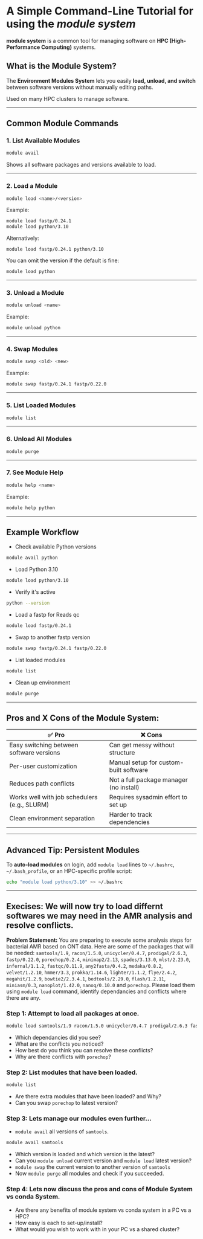 # **A Simple Command-Line Tutorial** for using the *module system*

**module system** is a common tool for managing software on **HPC (High-Performance Computing)** systems.


## What is the Module System?

The **Environment Modules System** lets you easily **load, unload, and switch** between software versions without manually editing paths.

Used on many HPC clusters to manage software.

---

## Common Module Commands

### 1. **List Available Modules**

```bash
module avail
```

Shows all software packages and versions available to load.

---

### 2. **Load a Module**

```bash
module load <name>/<version>
```

Example:

```bash
module load fastp/0.24.1
module load python/3.10
```
Alternatively:  
```
module load fastp/0.24.1 python/3.10
```

You can omit the version if the default is fine:

```bash
module load python
```

---

### 3. **Unload a Module**

```bash
module unload <name>
```

Example:

```bash
module unload python
```

---

### 4. **Swap Modules**

```bash
module swap <old> <new>
```

Example:

```bash
module swap fastp/0.24.1 fastp/0.22.0
```

---

### 5. **List Loaded Modules**

```bash
module list
```

---

### 6. **Unload All Modules**

```bash
module purge
```

---

### 7. **See Module Help**

```bash
module help <name>
```

Example:

```bash
module help python
```

---

## Example Workflow

 - Check available Python versions
```bash
module avail python
```

 - Load Python 3.10
```bash
module load python/3.10
```

 - Verify it's active
```bash
python --version
```

 - Load a fastp for Reads qc
```bash
module load fastp/0.24.1
```

 - Swap to another fastp version
```bash
module swap fastp/0.24.1 fastp/0.22.0
```

 - List loaded modules
```bash
module list
```

 - Clean up environment
```bash
module purge
```

---
## Pros and X Cons of the Module System:  


|✅ Pro                                        | ❌ Cons                                 |
| -------------------------------------------- | --------------------------------------- |
| Easy switching between software versions     | Can get messy without structure         |
| Per-user customization                       | Manual setup for custom-built software  |
| Reduces path conflicts                       | Not a full package manager (no install) |
| Works well with job schedulers (e.g., SLURM) | Requires sysadmin effort to set up      |
| Clean environment separation                 | Harder to track dependencies            |

---
## Advanced Tip: Persistent Modules

To **auto-load modules** on login, add `module load` lines to `~/.bashrc`, `~/.bash_profile`, or an HPC-specific profile script:

```bash
echo "module load python/3.10" >> ~/.bashrc
```

---
## Execises: We will now try to load differnt softwares we may need in the AMR analysis and resolve conflicts.

**Problem Statement:** You are preparing to execute some analysis steps for bacterial AMR based on ONT data. Here are some of the packages that will be needed: `samtools/1.9`, `racon/1.5.0`, `unicycler/0.4.7`, `prodigal/2.6.3`, `fastp/0.22.0`, `porechop/0.2.4`, `minimap2/2.13`, `spades/3.13.0`, `mlst/2.23.0`, `infernal/1.1.2`, `fastqc/0.11.9`, `any2fasta/0.4.2`, `medaka/0.8.2`, `velvet/1.2.10`, `hmmer/3.3`, `prokka/1.14.6`, `lighter/1.1.2`,  `flye/2.4.2`, `megahit/1.2.9`, `bowtie2/2.3.4.1`, `bedtools/2.29.0`,  `flash/1.2.11`, `miniasm/0.3`, `nanoplot/1.42.0`, `nanoq/0.10.0` and `porechop`. Please load them using `module load` command, identify dependancies and conflicts where there are any.

### **Step 1:**  Attempt to load all packages at once.  

```bash
module load samtools/1.9 racon/1.5.0 unicycler/0.4.7 prodigal/2.6.3 fastp/0.22.0 porechop/0.2.4 minimap2/2.13 spades/3.13.0 mlst/2.23.0 infernal/1.1.2 fastqc/0.11.9 any2fasta/0.4.2 medaka/0.8.2 velvet/1.2.10  hmmer/3.3 prokka/1.14.6 lighter/1.1.2 flye/2.4.2 megahit/1.2.9 bowtie2/2.3.4.1 bedtools/2.29.0 flash/1.2.11 miniasm/0.3  nanoplot/1.42.0 nanoq/0.10.0 porechop/0.3.2pre
```

 - Which dependancies did you see?  
 - What are the conflicts you noticed?  
 - How best do you think you can resolve these conflicts?  
 - Why are there conflicts with `porechop`?  

### **Step 2:**  List modules that have been loaded.  

```bash
module list
```

 - Are there extra modules that have been loaded? and Why?  
 - Can you swap `porechop` to latest version?  

### **Step 3:**  Lets manage our modules even further...  

 - `module avail` all versions of `samtools`.  

```bash
module avail samtools
```

 - Which version is loaded and which version is the latest?  
 - Can you `module unload` current version and `module load` latest version?  
 - `module swap` the current version to another version of `samtools` 
 -  Now `module purge` all modules and check if you succeeded.   

### **Step 4:**  Lets now discuss the pros and cons of **Module System** vs **conda** System.  

 - Are there any benefits of module system vs conda system in a PC vs a HPC?  
 - How easy is each to set-up/install?  
 - What would you wish to work with in your PC vs a shared cluster?  


